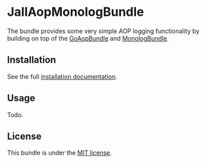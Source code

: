 JallAopMonologBundle
====================

The bundle provides some very simple AOP logging functionality by building on top of the [GoAopBundle][1] and [MonologBundle][2].

Installation
------------

See the full [installation documentation][3].

Usage
-----

Todo.

License
-------

This bundle is under the [MIT license][4].

[1]: https://github.com/goaop/goaop-symfony-bundle
[2]: https://github.com/symfony/monolog-bundle
[3]: https://github.com/jall/AopMonologBundle/blob/master/Resources/doc/install.md
[4]: https://github.com/jall/AopMonologBundle/blob/master/LICENSE